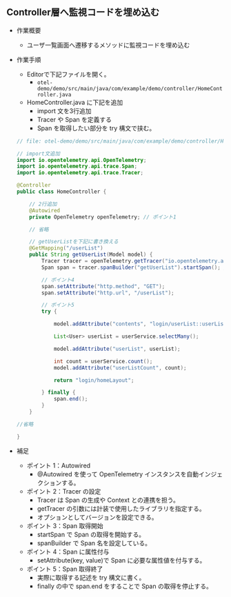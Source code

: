 ## Controller層へ監視コードを埋め込む

- 作業概要
    - ユーザ一覧画面へ遷移するメソッドに監視コードを埋め込む
- 作業手順
    - Editorで下記ファイルを開く。
        - `otel-demo/demo/src/main/java/com/example/demo/controller/HomeController.java`
    - HomeController.java に下記を追加
        - import 文を3行追加
        - Tracer や Span を定義する
        - Span を取得したい部分を try 構文で挟む。

    ```java
    // file: otel-demo/demo/src/main/java/com/example/demo/controller/HomeController.java

    // import文追加
    import io.opentelemetry.api.OpenTelemetry;
    import io.opentelemetry.api.trace.Span;
    import io.opentelemetry.api.trace.Tracer;

    @Controller
    public class HomeController {

        // 2行追加
        @Autowired
        private OpenTelemetry openTelemetry; // ポイント1

        // 省略

        // getUserListを下記に書き換える
        @GetMapping("/userList")
        public String getUserList(Model model) {
            Tracer tracer = openTelemetry.getTracer("io.opentelemetry.api", "1.11.0"); // ポイント2
            Span span = tracer.spanBuilder("getUserList").startSpan(); // ポイント3

            // ポイント4
            span.setAttribute("http.method", "GET");
            span.setAttribute("http.url", "/userList");

            // ポイント5
            try {

                model.addAttribute("contents", "login/userList::userList_contents");

                List<User> userList = userService.selectMany();

                model.addAttribute("userList", userList);

                int count = userService.count();
                model.addAttribute("userListCount", count);

                return "login/homeLayout";

            } finally {
                span.end();
            }
        }

    //省略

    }
    ```

- 補足
    - ポイント 1：Autowired
        - @Autowired を使って OpenTelemetry インスタンスを自動インジェクションする。
    - ポイント 2：Tracer の設定
        - Tracer は Span の生成や Context との連携を担う。
        - getTracer の引数には計装で使用したライブラリを指定する。
        - オプションとしてバージョンを設定できる。
    - ポイント 3：Span 取得開始
        - startSpan で Span の取得を開始する。
        - spanBuilder で Span 名を設定している。
    - ポイント 4：Span に属性付与
        - setAttribute(key, value)で Span に必要な属性値を付与する。
    - ポイント 5：Span 取得終了
        - 実際に取得する記述を try 構文に書く。
        - finally の中で span.end をすることで Span の取得を停止する。
